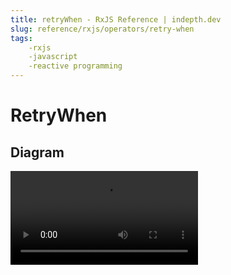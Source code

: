 ```yaml
---
title: retryWhen - RxJS Reference | indepth.dev
slug: reference/rxjs/operators/retry-when
tags:
    -rxjs 
    -javascript 
    -reactive programming
---
```


# RetryWhen

## Diagram

<video>
    <source src="https://images.indepth.dev/references/rxjs/retryWhen.mp4" type="video/mp4">
</video>
